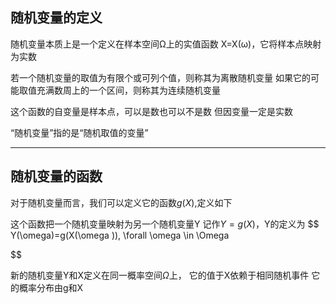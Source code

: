 ## 随机变量的定义

随机变量本质上是一个定义在样本空间Ω上的实值函数
X=X(ω)，它将样本点映射为实数

若一个随机变量的取值为有限个或可列个值，则称其为离散随机变量
如果它的可能取值充满数周上的一个区间，则称其为连续随机变量

这个函数的自变量是样本点，可以是数也可以不是数
但因变量一定是实数

“随机变量”指的是“随机取值的变量”

---
## 随机变量的函数
对于随机变量而言，我们可以定义它的函数$g(X)$,定义如下

这个函数把一个随机变量映射为另一个随机变量Y
记作$Y=g(X)$，Y的定义为
$$
Y(\omega)=g(X(\omega )), \forall \omega \in \Omega

$$
 
 新的随机变量Y和X定义在同一概率空间$\Omega$上，
 它的值于X依赖于相同随机事件
它的概率分布由g和X